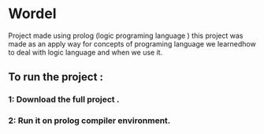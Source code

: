 # Wordel
Project made using prolog (logic programing language ) this project was made as an apply way for concepts of programing language we learnedhow to deal with logic language and when we use it.
## To run the project :
### 1: Download the full project .
### 2: Run it on prolog compiler environment.
